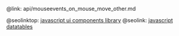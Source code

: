 @link: api/mouseevents_on_mouse_move_other.md

@seolinktop: [javascript ui components library](https://webix.com)
@seolink: [javascript datatables](https://webix.com/widget/datatable/)
